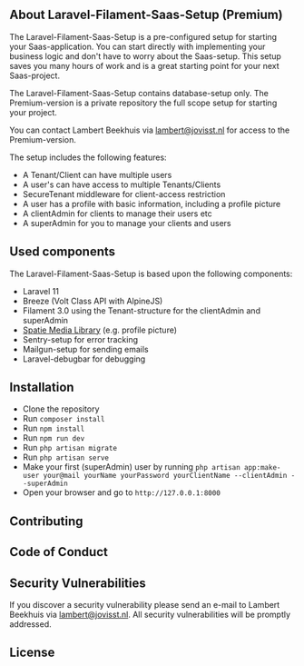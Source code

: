 ## About Laravel-Filament-Saas-Setup (Premium)

The Laravel-Filament-Saas-Setup is a pre-configured setup for starting your Saas-application. You can start directly with implementing your business logic and don't have to worry about the Saas-setup.
This setup saves you many hours of work and is a great starting point for your next Saas-project.

The Laravel-Filament-Saas-Setup contains database-setup only. The Premium-version is a private repository the full scope setup for starting your project.

You can contact Lambert Beekhuis via [lambert@jovisst.nl](maillto:lambert@jovisst.nl) for access to the Premium-version.

The setup includes the following features:
- A Tenant/Client can have multiple users
- A user's can have access to multiple Tenants/Clients
- SecureTenant middleware for client-access restriction
- A user has a profile with basic information, including a profile picture
- A clientAdmin for clients to manage their users etc
- A superAdmin for you to manage your clients and users

## Used components
The Laravel-Filament-Saas-Setup is based upon the following components:
- Laravel 11
- Breeze (Volt Class API with AlpineJS)
- Filament 3.0 using the Tenant-structure for the clientAdmin and superAdmin
- [Spatie Media Library](https://spatie.be/docs/laravel-medialibrary/v11/introduction) (e.g. profile picture)
- Sentry-setup for error tracking
- Mailgun-setup for sending emails
- Laravel-debugbar for debugging

## Installation
- Clone the repository
- Run `composer install`
- Run `npm install`
- Run `npm run dev`
- Run `php artisan migrate`
- Run `php artisan serve`
- Make your first (superAdmin) user by running `php artisan app:make-user your@mail yourName yourPassword yourClientName --clientAdmin --superAdmin`
- Open your browser and go to `http://127.0.0.1:8000`

## Contributing

## Code of Conduct

## Security Vulnerabilities

If you discover a security vulnerability please send an e-mail to Lambert Beekhuis via [lambert@jovisst.nl](maillto:lambert@jovisst.nl). All security vulnerabilities will be promptly addressed.

## License


